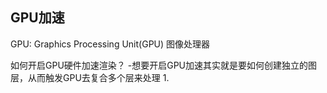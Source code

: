 ## GPU加速
GPU: Graphics Processing Unit(GPU) 图像处理器

如何开启GPU硬件加速渲染？ -想要开启GPU加速其实就是要如何创建独立的图层，从而触发GPU去复合多个层来处理
1. 

